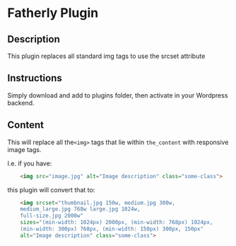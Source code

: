 # Fatherly Plugin

## Description
This plugin replaces all standard img tags to use the srcset attribute

## Instructions

Simply download and add to plugins folder, then activate in your Wordpress backend. 

## Content

This will replace all the``<img>`` tags that lie within ``the_content`` with responsive image tags.

I.e. if you have:



````html
	<img src="image.jpg" alt="Image description" class="some-class">
````

this plugin will convert that to:

````html
	<img srcset="thumbnail.jpg 150w, medium.jpg 300w, 
	medium_large.jpg 768w large.jpg 1024w, 
	full-size.jpg 2000w" 
	sizes="(min-width: 1024px) 2000px, (min-width: 768px) 1024px, 
	(min-width: 300px) 768px, (min-width: 150px) 300px, 150px"  
	alt="Image description" class="some-class">
````
